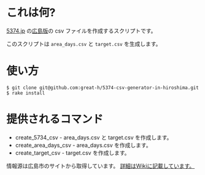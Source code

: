 # これは何?

[5374.jp](http://5374.jp/) の[広島版](http://hiroshima.5374.jp/)の csv ファイルを作成するスクリプトです。

このスクリプトは `area_days.csv` と `target.csv` を生成します。

# 使い方

```
$ git clone git@github.com:great-h/5374-csv-generator-in-hiroshima.git
$ rake install
```

# 提供されるコマンド

* create_5734_csv - area_days.csv と target.csv を作成します。
* create_area_days_csv - area_days.csv を作成します。
* create_target_csv - target.csv を作成します。

情報源は広島市のサイトから取得しています。
[詳細はWikiに記載しています。](https://github.com/great-h/5374/wiki)
